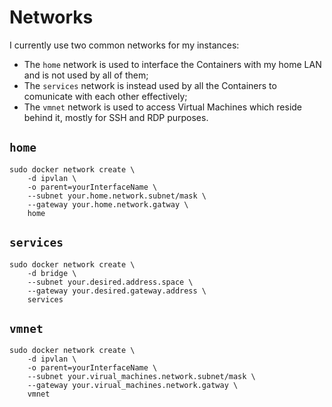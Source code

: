 # Networks

I currently use two common networks for my instances:
* The `home` network is used to interface the Containers with my home LAN and is not used by all of them;
* The `services` network is instead used by all the Containers to comunicate with each other effectively;
* The `vmnet` network is used to access Virtual Machines which reside behind it, mostly for SSH and RDP purposes.

## `home`

```shell
sudo docker network create \
    -d ipvlan \
    -o parent=yourInterfaceName \
    --subnet your.home.network.subnet/mask \
    --gateway your.home.network.gatway \
    home
```

## `services`

```shell
sudo docker network create \
    -d bridge \
    --subnet your.desired.address.space \
    --gateway your.desired.gateway.address \
    services
```

## `vmnet`

```shell
sudo docker network create \
    -d ipvlan \
    -o parent=yourInterfaceName \
    --subnet your.virual_machines.network.subnet/mask \
    --gateway your.virual_machines.network.gatway \
    vmnet
```
